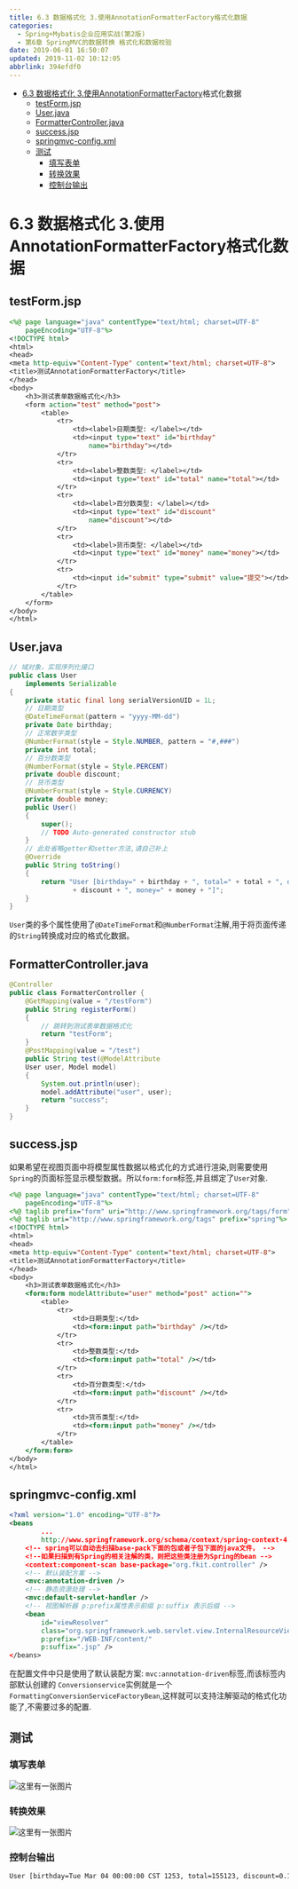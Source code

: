 ```yaml
---
title: 6.3 数据格式化 3.使用AnnotationFormatterFactory格式化数据
categories: 
  - Spring+Mybatis企业应用实战(第2版)
  - 第6章 SpringMVC的数据转换 格式化和数据校验
date: 2019-06-01 16:50:07
updated: 2019-11-02 10:12:05
abbrlink: 394efdf0
---
```

<div id='my_toc'>

- [6.3 数据格式化 3.使用AnnotationFormatterFactory<A extends Annotation>格式化数据](/JavaReadingNotes/394efdf0/#6-3-数据格式化-3-使用AnnotationFormatterFactory<A-extends-Annotation>格式化数据)
    - [testForm.jsp](/JavaReadingNotes/394efdf0/#testForm-jsp)
    - [User.java](/JavaReadingNotes/394efdf0/#User-java)
    - [FormatterController.java](/JavaReadingNotes/394efdf0/#FormatterController-java)
    - [success.jsp](/JavaReadingNotes/394efdf0/#success-jsp)
    - [springmvc-config.xml](/JavaReadingNotes/394efdf0/#springmvc-config-xml)
    - [测试](/JavaReadingNotes/394efdf0/#测试)
        - [填写表单](/JavaReadingNotes/394efdf0/#填写表单)
        - [转换效果](/JavaReadingNotes/394efdf0/#转换效果)
        - [控制台输出](/JavaReadingNotes/394efdf0/#控制台输出)

</div>
<!--more-->
<script>if (navigator.platform.toLowerCase() == 'win32'){document.getElementById('my_toc').style.display = 'none';}</script>

<!--end-->
# 6.3 数据格式化 3.使用AnnotationFormatterFactory<A extends Annotation>格式化数据 #
## testForm.jsp ##
```jsp
<%@ page language="java" contentType="text/html; charset=UTF-8"
    pageEncoding="UTF-8"%>
<!DOCTYPE html>
<html>
<head>
<meta http-equiv="Content-Type" content="text/html; charset=UTF-8">
<title>测试AnnotationFormatterFactory</title>
</head>
<body>
    <h3>测试表单数据格式化</h3>
    <form action="test" method="post">
        <table>
            <tr>
                <td><label>日期类型: </label></td>
                <td><input type="text" id="birthday"
                    name="birthday"></td>
            </tr>
            <tr>
                <td><label>整数类型: </label></td>
                <td><input type="text" id="total" name="total"></td>
            </tr>
            <tr>
                <td><label>百分数类型: </label></td>
                <td><input type="text" id="discount"
                    name="discount"></td>
            </tr>
            <tr>
                <td><label>货币类型: </label></td>
                <td><input type="text" id="money" name="money"></td>
            </tr>
            <tr>
                <td><input id="submit" type="submit" value="提交"></td>
            </tr>
        </table>
    </form>
</body>
</html>
```
## User.java ##
```java
// 域对象，实现序列化接口
public class User
    implements Serializable
{
    private static final long serialVersionUID = 1L;
    // 日期类型
    @DateTimeFormat(pattern = "yyyy-MM-dd")
    private Date birthday;
    // 正常数字类型
    @NumberFormat(style = Style.NUMBER, pattern = "#,###")
    private int total;
    // 百分数类型
    @NumberFormat(style = Style.PERCENT)
    private double discount;
    // 货币类型
    @NumberFormat(style = Style.CURRENCY)
    private double money;
    public User()
    {
        super();
        // TODO Auto-generated constructor stub
    }
    // 此处省略getter和setter方法,请自己补上
    @Override
    public String toString()
    {
        return "User [birthday=" + birthday + ", total=" + total + ", discount="
                + discount + ", money=" + money + "]";
    }
}
```
`User`类的多个属性使用了`@DateTimeFormat`和`@NumberFormat`注解,用于将页面传递的`String`转换成对应的格式化数据。
## FormatterController.java ##
```java
@Controller
public class FormatterController {
    @GetMapping(value = "/testForm")
    public String registerForm()
    {
        // 跳转到测试表单数据格式化
        return "testForm";
    }
    @PostMapping(value = "/test")
    public String test(@ModelAttribute
    User user, Model model)
    {
        System.out.println(user);
        model.addAttribute("user", user);
        return "success";
    }
}
```
## success.jsp ##
如果希望在视图页面中将模型属性数据以格式化的方式进行渲染,则需要使用`Spring`的页面标签显示模型数据。所以`form:form`标签,并且绑定了`User`对象.
```jsp
<%@ page language="java" contentType="text/html; charset=UTF-8"
    pageEncoding="UTF-8"%>
<%@ taglib prefix="form" uri="http://www.springframework.org/tags/form"%>
<%@ taglib uri="http://www.springframework.org/tags" prefix="spring"%>
<!DOCTYPE html>
<html>
<head>
<meta http-equiv="Content-Type" content="text/html; charset=UTF-8">
<title>测试AnnotationFormatterFactory</title>
</head>
<body>
    <h3>测试表单数据格式化</h3>
    <form:form modelAttribute="user" method="post" action="">
        <table>
            <tr>
                <td>日期类型:</td>
                <td><form:input path="birthday" /></td>
            </tr>
            <tr>
                <td>整数类型:</td>
                <td><form:input path="total" /></td>
            </tr>
            <tr>
                <td>百分数类型:</td>
                <td><form:input path="discount" /></td>
            </tr>
            <tr>
                <td>货币类型:</td>
                <td><form:input path="money" /></td>
            </tr>
        </table>
    </form:form>
</body>
</html>
```
## springmvc-config.xml ##
```xml
<?xml version="1.0" encoding="UTF-8"?>
<beans
        ...
        http://www.springframework.org/schema/context/spring-context-4.3.xsd">
    <!-- spring可以自动去扫描base-pack下面的包或者子包下面的java文件， -->
    <!--如果扫描到有Spring的相关注解的类，则把这些类注册为Spring的bean -->
    <context:component-scan base-package="org.fkit.controller" />
    <!-- 默认装配方案 -->
    <mvc:annotation-driven />
    <!-- 静态资源处理 -->
    <mvc:default-servlet-handler />
    <!-- 视图解析器 p:prefix属性表示前缀 p:suffix 表示后缀 -->
    <bean
        id="viewResolver"
        class="org.springframework.web.servlet.view.InternalResourceViewResolver"
        p:prefix="/WEB-INF/content/"
        p:suffix=".jsp" />
</beans>
```
在配置文件中只是使用了默认装配方案: `mvc:annotation-driven`标签,而该标签内部默认创建的 `Conversionservice`实例就是一个`FormattingConversionServiceFactoryBean`,这样就可以支持注解驱动的格式化功能了,不需要过多的配置.
## 测试 ##
### 填写表单 ###
![这里有一张图片](https://image-1257720033.cos.ap-shanghai.myqcloud.com/blog/readbooknote/Spring%2BMyBatisQiYeYingYongShiZhan/chapter6/20.png)
### 转换效果 ###
![这里有一张图片](https://image-1257720033.cos.ap-shanghai.myqcloud.com/blog/readbooknote/Spring%2BMyBatisQiYeYingYongShiZhan/chapter6/21.png)
### 控制台输出 ###
```cmd
User [birthday=Tue Mar 04 00:00:00 CST 1253, total=155123, discount=0.15, money=123.0]
```

